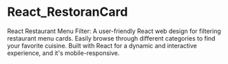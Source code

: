 # React_RestoranCard
React Restaurant Menu Filter: A user-friendly React web design for filtering restaurant menu cards. Easily browse through different categories to find your favorite cuisine. Built with React for a dynamic and interactive experience, and it's mobile-responsive.
